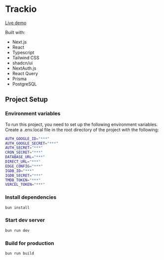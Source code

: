# Trackio

[Live demo](https://trackio.vercel.app/)

Built with:

- Next.js
- React
- Typescript
- Tailwind CSS
- shadcn/ui
- NextAuth.js
- React Query
- Prisma
- PostgreSQL

## Project Setup

### Environment variables

To run this project, you need to set up the following environment variables. Create a .env.local file in the root directory of the project with the following:

```bash
AUTH_GOOGLE_ID="***"
AUTH_GOOGLE_SECRET="***"
AUTH_SECRET="***"
CRON_SECRET="***"
DATABASE_URL="***"
DIRECT_URL="***"
EDGE_CONFIG="***"
IGDB_ID="***"
IGDB_SECRET="***"
TMDB_TOKEN="***"
VERCEL_TOKEN="***"
```

### Install dependencies

```bash
bun install
```

### Start dev server

```bash
bun run dev
```

### Build for production

```bash
bun run build
```
